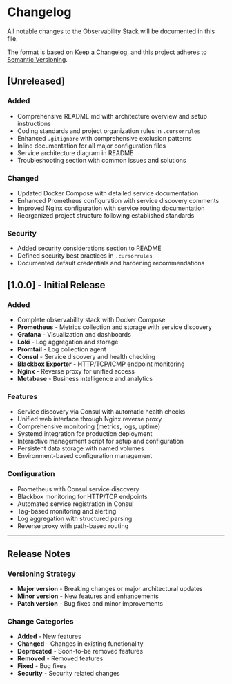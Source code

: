 # Changelog

All notable changes to the Observability Stack will be documented in this file.

The format is based on [Keep a Changelog](https://keepachangelog.com/en/1.0.0/),
and this project adheres to [Semantic Versioning](https://semver.org/spec/v2.0.0.html).

## [Unreleased]

### Added
- Comprehensive README.md with architecture overview and setup instructions
- Coding standards and project organization rules in `.cursorrules`
- Enhanced `.gitignore` with comprehensive exclusion patterns
- Inline documentation for all major configuration files
- Service architecture diagram in README
- Troubleshooting section with common issues and solutions

### Changed
- Updated Docker Compose with detailed service documentation
- Enhanced Prometheus configuration with service discovery comments
- Improved Nginx configuration with service routing documentation
- Reorganized project structure following established standards

### Security
- Added security considerations section to README
- Defined security best practices in `.cursorrules`
- Documented default credentials and hardening recommendations

## [1.0.0] - Initial Release

### Added
- Complete observability stack with Docker Compose
- **Prometheus** - Metrics collection and storage with service discovery
- **Grafana** - Visualization and dashboards
- **Loki** - Log aggregation and storage
- **Promtail** - Log collection agent
- **Consul** - Service discovery and health checking
- **Blackbox Exporter** - HTTP/TCP/ICMP endpoint monitoring
- **Nginx** - Reverse proxy for unified access
- **Metabase** - Business intelligence and analytics

### Features
- Service discovery via Consul with automatic health checks
- Unified web interface through Nginx reverse proxy
- Comprehensive monitoring (metrics, logs, uptime)
- Systemd integration for production deployment
- Interactive management script for setup and configuration
- Persistent data storage with named volumes
- Environment-based configuration management

### Configuration
- Prometheus with Consul service discovery
- Blackbox monitoring for HTTP/TCP endpoints
- Automated service registration in Consul
- Tag-based monitoring and alerting
- Log aggregation with structured parsing
- Reverse proxy with path-based routing

---

## Release Notes

### Versioning Strategy
- **Major version** - Breaking changes or major architectural updates
- **Minor version** - New features and enhancements
- **Patch version** - Bug fixes and minor improvements

### Change Categories
- **Added** - New features
- **Changed** - Changes in existing functionality  
- **Deprecated** - Soon-to-be removed features
- **Removed** - Removed features
- **Fixed** - Bug fixes
- **Security** - Security related changes 